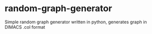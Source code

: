 # random-graph-generator
Simple random graph generator written in python, generates graph in DIMACS .col format
